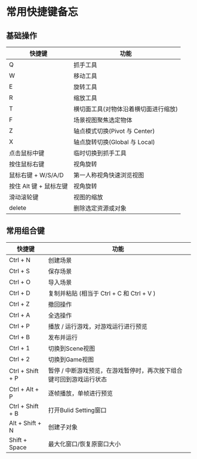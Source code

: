 <!--
 * @features: 功能
 * @description: 说明
 * @Date: 2022-05-28 21:32:54
 * @Author: judu233(769471424@qq.com)
 * @LastEditTime: 2022-05-30 17:10:44
 * @LastEditors: judu233
-->
# 常用快捷键备忘
## 基础操作
| 快捷键             | 功能                     |
|-----------------|------------------------|
| Q               | 抓手工具                   |
| W               | 移动工具                   |
| E               | 旋转工具                   |
| R               | 缩放工具                   |
| T               | 横切面工具(对物体沿着横切面进行缩放)    |
| F               | 场景视图聚焦选定物体             |
| Z               | 轴点模式切换(Pivot 与 Center) |
| X               | 轴点旋转切换(Global 与 Local) |
| 点击鼠标中键          | 临时切换到抓手工具              |
| 按住鼠标右键          | 视角旋转                   |
| 鼠标右键 + W/S/A/D  | 第一人称视角快速浏览视图           |
| 按住 Alt 键 + 鼠标左键 | 视角旋转                   |
| 滑动滚轮键           | 视图的缩放                  |
| delete           | 删除选定资源或对象                  |


## 常用组合键
| 快捷键               | 功能                                  |
|-------------------|-------------------------------------|
| Ctrl + N          | 创建场景                                |
| Ctrl + S          | 保存场景                                |
| Ctrl + O          | 导入场景                                |
| Ctrl + D          | 复制并粘贴 (相当于 Ctrl + C 和 Ctrl + V )    |
| Ctrl + Z          | 撤回操作                                |
| Ctrl + A          | 全选操作                                |
| Ctrl + P          | 播放 / 运行游戏，对游戏运行进行预览                 |
| Ctrl + B          | 发布并运行                               |
| Ctrl + 1          | 切换到Scene视图                          |
| Ctrl + 2          | 切换到Game视图                           |
| Ctrl + Shift + P  | 暂停 / 中断游戏预览，在游戏暂停时，再次按下组合键可回到游戏运行状态 |
| Ctrl + Alt + P    | 逐帧播放，单帧进行预览                         |
| Ctrl + Shift + B  | 打开Bulid Setting窗口                   |
| Alt + Shift + N   | 创建子对象                               |
| Shift + Space     | 最大化窗口/恢复原窗口大小                       |

